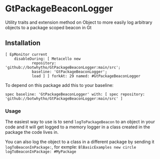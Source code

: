 # GtPackageBeaconLogger
Utility traits and extension method on Object to more easily log arbitrary objects to a package scoped beacon in Gt
## Installation```Smalltalk[ EpMonitor current	disableDuring: [ Metacello new			repository: 'github://botwhytho/GtPackageBeaconLogger:main/src';			baseline: 'GtPackageBeaconLogger';			load ] ] forkAt: 29 named: #GtPackageBeaconLogger```

To depend on this package add this to your baseline:

```Smalltalk
spec baseline: 'GtPackageBeaconLogger' with: [ spec repository: 'github://botwhytho/GtPackageBeaconLogger:main/src' ]
```### Usage

The easiest way to use is to send `logToPackageBeacon` to an object in your code and it will get logged to a memory logger in a class created in the package the code lives in.

You can also log the object to a class in a different package by sending it `logToBeaconInPackage:`, for exmple: `BlBasicExamples new circle logToBeaconInPackage: #MyPackage`